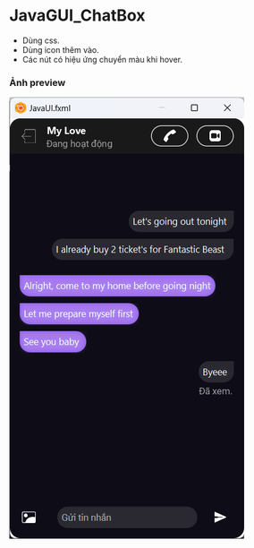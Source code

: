# JavaGUI_ChatBox
- Dùng css.
- Dùng icon thêm vào.
- Các nút có hiệu ứng chuyển màu khi hover.
### Ảnh preview
![alt tag](https://github.com/dluong1210/JavaGUI_ChatBox/blob/master/demoUI.png)
